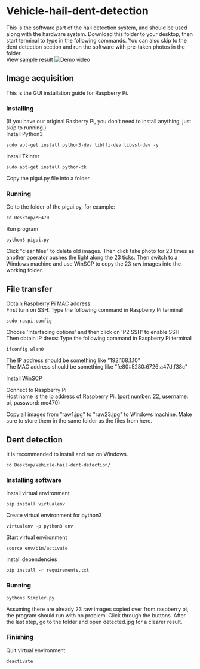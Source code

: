 # Vehicle-hail-dent-detection

This is the software part of the hail detection system, and should be used along with the hardware system. Download this folder to your desktop, then start terminal to type in the following commands. 
You can also skip to the dent detection section and run the software with pre-taken photos in the folder.
<br/>
View [sample result](./detected.jpg)
![Demo video](https://www.youtube.com/watch?v=8r61Gxt02Us&t=1s)

## Image acquisition
This is the GUI installation guide for Raspberry Pi. 

### Installing
(If you have our original Rasberry Pi, you don't need to install anything, just skip to running.)<br/>
Install Python3
```
sudo apt-get install python3-dev libffi-dev libssl-dev -y
```
Install Tkinter
```
sudo apt-get install python-tk
```
Copy the pigui.py file into a folder

### Running
Go to the folder of the pigui.py, for example:
```
cd Desktop/ME470
```
Run program
```
python3 pigui.py
```
Click "clear files" to delete old images. Then click take photo for 23 times as another operator pushes the light along the 23 ticks. Then switch to a Windows machine and use WinSCP to copy the 23 raw images into the working folder.


## File transfer

Obtain Raspberry Pi MAC address:
<br/>
First turn on SSH:
Type the following command in Raspberry Pi terminal
```
sudo raspi-config
```
Choose 'Interfacing options' and then click on 'P2 SSH' to enable SSH
<br/>
Then obtain IP dress:
Type the following command in Raspberry Pi terminal
```
ifconfig wlan0
```
The IP address should be something like "192.168.1.10"<br/>
The MAC address should be something like "fe80::5280:6726:a47d:f38c"

Install [WinSCP](https://winscp.net/download/WinSCP-5.15.1-Setup.exe)
<br/>

Connect to Raspberry Pi <br/>
Host name is the ip address of Raspberry Pi.
(port number: 22, username: pi, password: me470)
<br/>

Copy all images from "raw1.jpg" to "raw23.jpg" to Windows machine. Make sure to store them in the same folder as the files from here.

## Dent detection
It is recommended to install and run on Windows. 
```
cd Desktop/Vehicle-hail-dent-detection/
```

### Installing software
Install virtual environment
```
pip install virtualenv
```

Create virtual environment for python3

```
virtualenv -p python3 env
```

Start virtual environment
```
source env/bin/activate
```

install dependencies
```
pip install -r requirements.txt
```

### Running
```
python3 Simpler.py
```
Assuming there are already 23 raw images copied over from raspberry pi, the program should run with no problem. Click through the buttons. After the last step, go to the folder and open detected.jpg for a clearer result.

### Finishing
Quit virtual environment
```
deactivate
```

